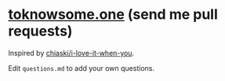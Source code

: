 # [toknowsome.one](https://toknowsome.one) (send me pull requests)

Inspired by [chiaski/i-love-it-when-you](https://github.com/chiaski/i-love-it-when-you).

Edit `questions.md` to add your own questions.
